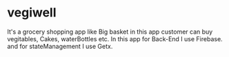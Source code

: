 # vegiwell

It's a grocery shopping app like Big basket in this app customer can buy vegitables, Cakes, waterBottles etc.
In this app for Back-End I use Firebase. and for stateManagement I use Getx.
